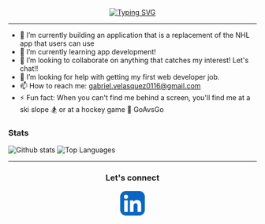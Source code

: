 <div align=center>
    <a href="https://git.io/typing-svg"><img src="https://readme-typing-svg.herokuapp.com?font=Fira+Code&duration=5000&pause=500&color=0099ff&center=true&vCenter=true&width=500&lines=Hi!+I'm+Gabe;Mobile+first+builds;User+friendly+UI" alt="Typing SVG" /></a>
</div>

---

- 🔭 I’m currently building an application that is a replacement of the NHL app that users can use 
- 🌱 I’m currently learning app development! 
- 👯 I’m looking to collaborate on anything that catches my interest! Let's chat!! 
- 🤔 I’m looking for help with getting my first web developer job. 
- 📫 How to reach me: gabriel.velasquez0116@gmail.com
- ⚡ Fun fact: When you can't find me behind a screen, you'll find me at a ski slope 🏂 or at a hockey game 🏒 GoAvsGo


### Stats
![Github stats](https://github-readme-stats.vercel.app/api?username=gabe-velasquez&count_private=true)
![Top Languages](https://github-readme-stats-anuraghazra1.vercel.app/api/top-langs/?username=gabe-velasquez&theme=dark&hide_border=false&no-bg=true&no-frame=true&langs_count=10)

---
<h3 align="center">Let's connect</h3>
<p align="center">
<a href="https://www.linkedin.com/in/gabriel-velasquez-/" target="blank"><img align="center" src="https://github.com/tandpfun/skill-icons/blob/main/icons/LinkedIn.svg" alt="gabe-velasquez" height="50" width="50" /></a>
